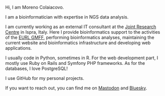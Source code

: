 Hi, I am Moreno Colaiacovo.

I am a bioinformatician with expertise in NGS data analysis.

I am currently working as an external IT consultant at the [Joint Research Centre](https://joint-research-centre.ec.europa.eu/index_en) in Ispra, Italy. Here I provide bioinformatics support to the activities of the [EURL GMFF](https://gmo-crl.jrc.ec.europa.eu/), performing bioinformatics analyses, maintaining the current website and bioinformatics infrastructure and developing web applications.

I usually code in Python, sometimes in R. For the web development part, I mostly use Ruby on Rails and Symfony PHP frameworks. As for the databases, I love PostgreSQL!

I use GitHub for my personal projects.

If you want to reach out, you can find me on [Mastodon](https://mastodon.uno/@emmecola) and [Bluesky]([https://mastodon.uno/@emmecola](https://bsky.app/profile/emmecola.bsky.social)).


<!---
emmecola/emmecola is a ✨ special ✨ repository because its `README.md` (this file) appears on your GitHub profile.
You can click the Preview link to take a look at your changes.
--->

